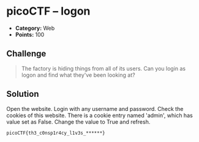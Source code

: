# picoCTF – logon

* **Category:** Web
* **Points:** 100

## Challenge

> The factory is hiding things from all of its users. Can you login as logon and find what they've been looking at?

## Solution

Open the website. Login with any username and password. Check the cookies of this website. There is a cookie entry named 'admin', which has value set as False. Change the value to True and refresh.

```
picoCTF{th3_c0nsp1r4cy_l1v3s_******}
```

